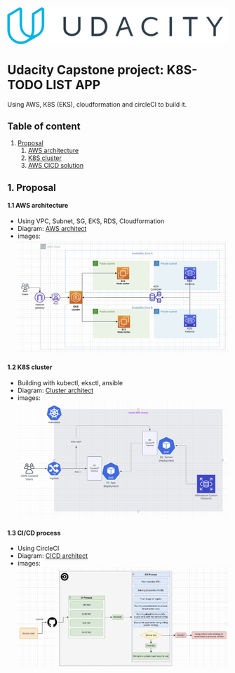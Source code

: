 <img  src="images/uda.png"/>

# Udacity Capstone project: K8S-TODO LIST APP
Using AWS, K8S (EKS), cloudformation and circleCI to build it.
## Table of content
1. [Proposal](#1-proposal)
    1. [AWS architecture](#11-aws-architecture)
    2. [K8S cluster](#12-k8s-cluster)
    3. [AWS CICD solution](#13-cicd-process)

## 1. Proposal
#### 1.1 AWS architecture
- Using VPC, Subnet, SG, EKS, RDS, Cloudformation
- Diagram: [AWS architect](https://drive.google.com/file/d/1_pf1YazunItCWiglUYWUB5rYrgsa0x8w/view?usp=sharing)
- images: <img src="images/arch1.png" />


#### 1.2 K8S cluster
- Building with kubectl, eksctl, ansible
- Diagram: [Cluster architect](https://lucid.app/lucidchart/7e408833-ad30-4c35-b2bf-86e505d4a393/edit?viewport_loc=107%2C16%2C1298%2C609%2CSYPVJmZVJ.iM&invitationId=inv_35fdec7b-31d7-45bd-8a5e-9b5003ff6224)
- images: <img src="images/k8s2.png" />
 

#### 1.3 CI/CD process
- Using CircleCI
- Diagram: [CICD architect](https://drive.google.com/file/d/1_pf1YazunItCWiglUYWUB5rYrgsa0x8w/view?usp=sharing)
- images: <img src="images/CICD3.png" />
